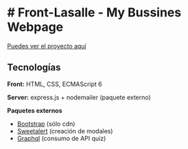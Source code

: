 # # Front-Lasalle - My Bussines Webpage

[Puedes ver el proyecto aquí](https://web-salle.netlify.app)

## Tecnologías

**Front:** HTML, CSS, ECMAScript 6

**Server:** express.js + nodemailer (paquete externo)

**Paquetes externos**

- [Bootstrap](https://getbootstrap.com/) (sólo cdn)
- [Sweetalert](https://sweetalert2.github.io/) (creación de modales)
- [Graphql](https://graphql.org/) (consumo de API quiz)





